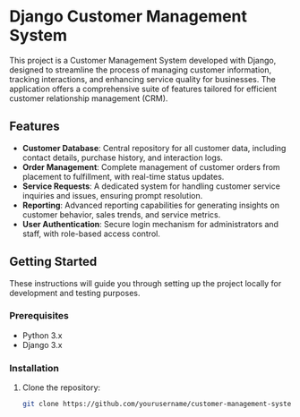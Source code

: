 # Django Customer Management System

This project is a Customer Management System developed with Django, designed to streamline the process of managing customer information, tracking interactions, and enhancing service quality for businesses. The application offers a comprehensive suite of features tailored for efficient customer relationship management (CRM).

## Features

- **Customer Database**: Central repository for all customer data, including contact details, purchase history, and interaction logs.
- **Order Management**: Complete management of customer orders from placement to fulfillment, with real-time status updates.
- **Service Requests**: A dedicated system for handling customer service inquiries and issues, ensuring prompt resolution.
- **Reporting**: Advanced reporting capabilities for generating insights on customer behavior, sales trends, and service metrics.
- **User Authentication**: Secure login mechanism for administrators and staff, with role-based access control.

## Getting Started

These instructions will guide you through setting up the project locally for development and testing purposes.

### Prerequisites

- Python 3.x
- Django 3.x

### Installation

1. Clone the repository:
   ```bash
   git clone https://github.com/yourusername/customer-management-system.git
